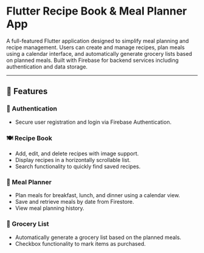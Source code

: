 # Flutter Recipe Book & Meal Planner App

A full-featured Flutter application designed to simplify meal planning and recipe management. Users can create and manage recipes, plan meals using a calendar interface, and automatically generate grocery lists based on planned meals. Built with Firebase for backend services including authentication and data storage.

---

## 📱 Features

### 🔐 Authentication
- Secure user registration and login via Firebase Authentication.

### 🍽️ Recipe Book
- Add, edit, and delete recipes with image support.
- Display recipes in a horizontally scrollable list.
- Search functionality to quickly find saved recipes.

### 📅 Meal Planner
- Plan meals for breakfast, lunch, and dinner using a calendar view.
- Save and retrieve meals by date from Firestore.
- View meal planning history.

### 🛒 Grocery List
- Automatically generate a grocery list based on the planned meals.
- Checkbox functionality to mark items as purchased.
